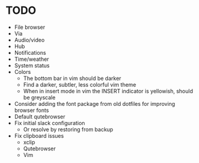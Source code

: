 # TODO

* File browser
* Via
* Audio/video
* Hub
* Notifications
* Time/weather
* System status
* Colors
  * The bottom bar in vim should be darker
  * Find a darker, subtler, less colorful vim theme
  * When in insert mode in vim the INSERT indicator is yellowish, should be greyscale
* Consider adding the font package from old dotfiles for improving browser fonts
* Default qutebrowser
* Fix initial slack configuration
  * Or resolve by restoring from backup
* Fix clipboard issues
  * xclip
  * Qutebrowser
  * Vim